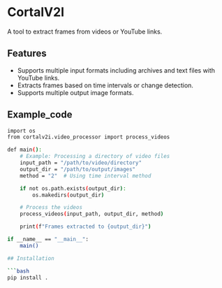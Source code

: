 # CortalV2I

A tool to extract frames from videos or YouTube links.

## Features

- Supports multiple input formats including archives and text files with YouTube links.
- Extracts frames based on time intervals or change detection.
- Supports multiple output image formats.

## Example_code
```bash
import os
from cortalv2i.video_processor import process_videos

def main():
    # Example: Processing a directory of video files
    input_path = "/path/to/video/directory"
    output_dir = "/path/to/output/images"
    method = "2"  # Using time interval method

    if not os.path.exists(output_dir):
        os.makedirs(output_dir)

    # Process the videos
    process_videos(input_path, output_dir, method)

    print(f"Frames extracted to {output_dir}")

if __name__ == "__main__":
    main()

## Installation

```bash
pip install .

